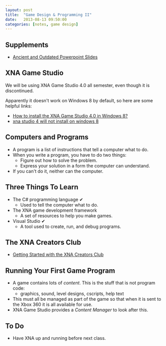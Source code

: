 ```yaml
---
layout: post
title:  "Game Design & Programming II"
date:   2013-08-13 09:50:00
categories: [notes, game design]
---
```


## Supplements

* [Ancient and Outdated Powerpoint Slides](https://www.dropbox.com/s/ifq3haxrcj2boe6/Slides%201.1%20Computers%20CSharp%20XNA%20and%20You.ppt)

## XNA Game Studio

We will be using XNA Game Studio 4.0 all semester, even though it is discontinued.

Apparently it doesn't work on Windows 8 by default, so here are some helpful links:

* [How to install the XNA Game Studio 4.0 in Windows 8?](http://stackoverflow.com/questions/12849107/how-to-install-the-xna-game-studio-4-0-in-windows-8)
* [xna studio 4 will not install on windows 8](http://xboxforums.create.msdn.com/forums/p/108995/644931.aspx)


## Computers and Programs

* A program is a list of instructions that tell a computer what to do.
* When you write a program, you have to do two things:
  * Figure out how to solve the problem.
  * Express your solution in a form the computer can understand.
* If you can't do it, neither can the computer.

## Three Things To Learn

* The C# programming language &#10004;
  * Used to tell the computer what to do.
* The XNA game development framework
  * A set of resources to help you make games.
* Visual Studio &#10004;
  * A tool used to create, run, and debug programs.

## The XNA Creators Club

* [Getting Started with the XNA Creators Club](http://www.microsoft.com/en-us/download/details.aspx?id=4460)

## Running Your First Game Program

* A game contains lots of _content_. This is the stuff that is not program code:
  * graphics, sound, level designs, cscripts, help text
* This must all be managed as part of the game so that when it is sent to the Xbox 360 it is all available for use.
* XNA Game Studio provides a _Content Manager_ to look after this.

## To Do

* Have XNA up and running before next class.